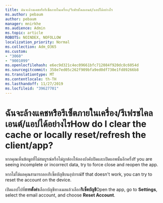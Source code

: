 ```yaml
---
title: ฉันจะล้างแคชหรือรีเซ็ตภายในเครื่อง/รีเฟรชไคลเอนต์/แอปได้อย่างไร
ms.author: pebaum
author: pebaum
manager: mnirkhe
ms.audience: Admin
ms.topic: article
ROBOTS: NOINDEX, NOFOLLOW
localization_priority: Normal
ms.collection: Adm_O365
ms.custom:
- "3060"
- "9001099"
ms.openlocfilehash: e6ec9d321c4ec09661bfc712084f920dc8c6054d
ms.sourcegitcommit: 358e7ed05c262f909bfa9ed0df730e1fd89266b8
ms.translationtype: MT
ms.contentlocale: th-TH
ms.lasthandoff: 11/27/2019
ms.locfileid: "39627701"
---
```

# <a name="how-do-i-clear-the-cache-or-locally-resetrefresh-the-clientapp"></a><span data-ttu-id="88ed8-102">ฉันจะล้างแคชหรือรีเซ็ตภายในเครื่อง/รีเฟรชไคลเอนต์/แอปได้อย่างไร</span><span class="sxs-lookup"><span data-stu-id="88ed8-102">How do I clear the cache or locally reset/refresh the client/app?</span></span>

<span data-ttu-id="88ed8-103">หากคุณเห็นข้อมูลที่ไม่สมบูรณ์หรือไม่ถูกต้องให้ลองบังคับปิดและเปิดแอพนั้นอีกครั้ง</span><span class="sxs-lookup"><span data-stu-id="88ed8-103">If you are seeing incomplete or incorrect data, try to force close and reopen the app.</span></span>  

<span data-ttu-id="88ed8-104">หากไม่ได้ผลคุณสามารถลองรีเซ็ตบัญชีบนอุปกรณ์</span><span class="sxs-lookup"><span data-stu-id="88ed8-104">If that doesn't work, you can try to reset the account on the device.</span></span>
 
<span data-ttu-id="88ed8-105">เปิดแอปไปที่**การตั้งค่า**เลือกบัญชีทางเมลแล้วเลือก**รีเซ็ตบัญชี**</span><span class="sxs-lookup"><span data-stu-id="88ed8-105">Open the app, go to **Settings**, select the email account, and choose **Reset Account**.</span></span>